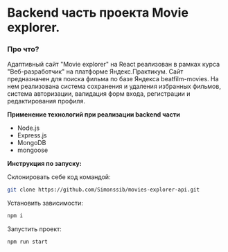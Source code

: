 # Backend часть проекта Movie explorer.

### Про что?
Адаптивный сайт "Movie explorer" на React реализован в рамках курса "Веб-разработчик" на платформе Яндекс.Практикум.
Сайт предназначен для поиска фильма по базе Яндекса beatfilm-movies.
На нем реализована система сохранения и удаления избранных фильмов, система авторизации, валидация форм входа, регистрации и редактирования профиля.

**Применение технологий при реализации backend части**
- Node.js
- Express.js
- MongoDB
- mongoose

**Инструкция по запуску:**

Склонировать себе код командой:
```sh
git clone https://github.com/Simonssib/movies-explorer-api.git
```
Установить зависимости:
```sh
npm i
```
Запустить проект:
```sh
npm run start
```
